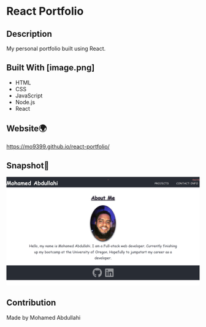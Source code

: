# React Portfolio

## Description

My personal portfolio built using React. 

## Built With [image.png]

- HTML
- CSS
- JavaScript
- Node.js
- React

## Website🌍

https://mo9399.github.io/react-portfolio/

## Snapshot📸

![Screenshot of Portfolio](src/assets/portfolio.png)

## Contribution

Made by Mohamed Abdullahi